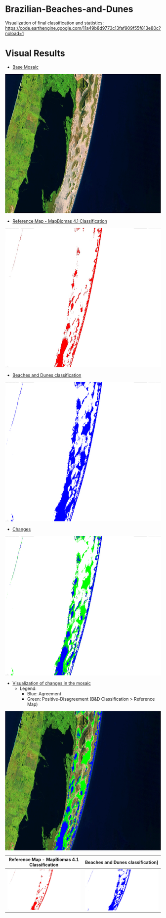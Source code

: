 # Brazilian-Beaches-and-Dunes

Visualization of final classification and statistics: https://code.earthengine.google.com/11a49b8d9773c13faf909f55f813e80c?noload=1

Visual Results
=================
<!--ts-->
* [Base Mosaic](#Base-Mosaic)
<img src="/images/cropbaseMosaic.png" width="724" height="450">

* [Reference Map - MapBiomas 4.1 Classification](#Reference-Map-MapBiomas-4.1-Classification)

<img src="/images/cropReferenceMap.png" width="724" height="450">

* [Beaches and Dunes classification](#Beaches-and-Dunes-classification)

<img src="/images/cropBandD_classification.png" width="724" height="450">

* [Changes](#Changes)

<img src="/images/cropchanges.png" width="724" height="450">

* [Visualization of changes in the mosaic](#Visualization-of-changes-in-the-mosaic)
  * Legend:
     * Blue: Agreement
     * Green: Positive-Disagreement (B&D Classification  > Reference Map)
<img src="/images/cropmosaicChanges.png" width="724" height="450">


<!--te-->

Reference Map - MapBiomas 4.1 Classification             | Beaches and Dunes classification]
:-------------------------:|:-------------------------:
![](/images/cropReferenceMap.png)  |  ![](/images/cropBandD_classification.png)
